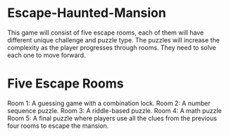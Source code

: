 # Escape-Haunted-Mansion
This game will consist of five escape rooms, each of them will have different unique challenge and puzzle type. The puzzles will increase the complexity as the player progresses through rooms. They need to solve each one to move forward. 
# Five Escape Rooms
Room 1: A guessing game with a combination lock.
Room 2: A number sequence puzzle.
Room 3: A riddle-based puzzle.
Room 4: A math puzzle
Room 5: A final puzzle where players use all the clues from the previous four rooms to escape the mansion.
